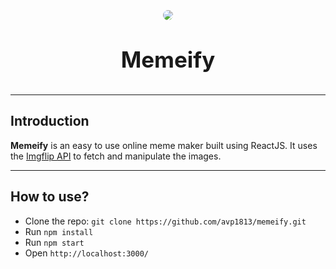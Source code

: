 <h1 align="center" style="display: block; font-size: 2.5em; font-weight: bold; margin-block-start: 1em; margin-block-end: 1em;">
<img align="center" style="border-radius:10px;margin-top:2vh;" src="https://cdn.discordapp.com/avatars/270904126974590976/d60c6bd5971f06776ba96497117f7f58.webp?size=128" style="height:20%"/></a>
  <br><br><strong>Memeify</strong>
</h1>


---

## Introduction

**Memeify** is an easy to use online meme maker built using ReactJS. It uses the [Imgflip API](#https://imgflip.com/api) to fetch and manipulate the images.

---

## How to use?

- Clone the repo: `git clone https://github.com/avp1813/memeify.git`
- Run `npm install`
- Run `npm start`
- Open `http://localhost:3000/`
<br>
